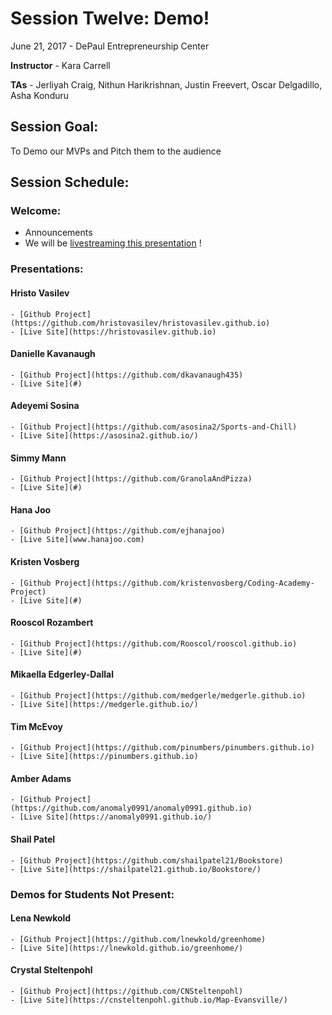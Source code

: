 # Session Twelve: Demo!

June 21, 2017 - DePaul Entrepreneurship Center

**Instructor** - Kara Carrell

**TAs** - Jerliyah Craig, Nithun Harikrishnan, Justin Freevert, Oscar Delgadillo, Asha Konduru

## Session Goal:
To Demo our MVPs and Pitch them to the audience

## Session Schedule:

### Welcome:
  - Announcements
  - We will be [livestreaming this presentation](http://youtu.be/Zg3n2ssRiRQ) ! 

### Presentations:
  #### Hristo Vasilev
    - [Github Project](https://github.com/hristovasilev/hristovasilev.github.io)
    - [Live Site](https://hristovasilev.github.io)
  
  #### Danielle Kavanaugh
    - [Github Project](https://github.com/dkavanaugh435)
    - [Live Site](#)
  
  #### Adeyemi Sosina
    - [Github Project](https://github.com/asosina2/Sports-and-Chill)
    - [Live Site](https://asosina2.github.io/)
  
  #### Simmy Mann
    - [Github Project](https://github.com/GranolaAndPizza)
    - [Live Site](#)
  
  #### Hana Joo
    - [Github Project](https://github.com/ejhanajoo)
    - [Live Site](www.hanajoo.com)
  
  #### Kristen Vosberg
    - [Github Project](https://github.com/kristenvosberg/Coding-Academy-Project)
    - [Live Site](#)
  
  #### Rooscol Rozambert
    - [Github Project](https://github.com/Rooscol/rooscol.github.io)
    - [Live Site](#)
  
  #### Mikaella Edgerley-Dallal
    - [Github Project](https://github.com/medgerle/medgerle.github.io)
    - [Live Site](https://medgerle.github.io/)
  
  #### Tim McEvoy
    - [Github Project](https://github.com/pinumbers/pinumbers.github.io)
    - [Live Site](https://pinumbers.github.io)
  
  #### Amber Adams
    - [Github Project](https://github.com/anomaly0991/anomaly0991.github.io)
    - [Live Site](https://anomaly0991.github.io/)
  
  #### Shail Patel
    - [Github Project](https://github.com/shailpatel21/Bookstore)
    - [Live Site](https://shailpatel21.github.io/Bookstore/)
  
  ### Demos for Students Not Present:
  
  #### Lena Newkold
    - [Github Project](https://github.com/lnewkold/greenhome)
    - [Live Site](https://lnewkold.github.io/greenhome/)
  
  #### Crystal Steltenpohl
    - [Github Project](https://github.com/CNSteltenpohl)
    - [Live Site](https://cnsteltenpohl.github.io/Map-Evansville/)

  
